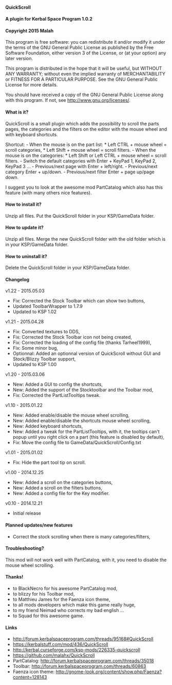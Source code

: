 ﻿#### QuickScroll
#### A plugin for Kerbal Space Program 1.0.2
#### Copyright 2015 Malah

This program is free software: you can redistribute it and/or modify
it under the terms of the GNU General Public License as published by
the Free Software Foundation, either version 3 of the License, or
(at your option) any later version.

This program is distributed in the hope that it will be useful,
but WITHOUT ANY WARRANTY; without even the implied warranty of
MERCHANTABILITY or FITNESS FOR A PARTICULAR PURPOSE.  See the
GNU General Public License for more details.

You should have received a copy of the GNU General Public License
along with this program.  If not, see <http://www.gnu.org/licenses/>. 


#### What is it?

QuickScroll is a small plugin which adds the possibility to scroll the parts pages, the categories and the filters on the editor with the mouse wheel and with keyboard shortcuts.

Shortcut:
    - When the mouse is on the part list:
        * Left CTRL + mouse wheel = scroll categories,
        * Left Shift + mouse wheel = scroll filters.
    - When the mouse is on the categories:
        * Left Shift or Left CTRL + mouse wheel = scroll filters.
    - Switch the default categories with Enter + KeyPad 1, KeyPad 2, KeyPad 3 ...
	- Previous/next page with Enter + left/right.
	- Previous/next category Enter + up/down.
	- Previous/next filter Enter + page up/page down.

I suggest you to look at the awesome mod PartCatalog which also has this feature (with many others nice features).

#### How to install it?

Unzip all files. Put the QuickScroll folder in your KSP/GameData folder.

#### How to update it?

Unzip all files. Merge the new QuickScroll folder with the old folder which is in your KSP/GameData folder.

#### How to uninstall it?

Delete the QuickScroll folder in your KSP/GameData folder.

#### Changelog

v1.22 - 2015.05.03
* Fix: Corrected the Stock Toolbar which can show two buttons,
* Updated ToolbarWrapper to 1.7.9
* Updated to KSP 1.02

v1.21 - 2015.04.28
* Fix: Converted textures to DDS,
* Fix: Corrected the Stock Toolbar icon not being created,
* Fix: Corrected the loading of the config file (thanks Tarheel1999),
* Fix: Some minor bug,
* Optionnal: Added an optionnal version of QuickScroll without GUI and Stock/Blizzy Toolbar support,
* Updated to KSP 1.00

v1.20 - 2015.03.06
* New: Added a GUI to config the shortcuts,
* New: Added the support of the Stocktoolbar and the Toolbar mod,
* Fix: Corrected the PartListTooltips tweak.

v1.10 - 2015.01.22
* New: Added enable/disable the mouse wheel scrolling,
* New: Added enable/disable the shortcuts mouse wheel scrolling,
* New: Added keyboard shortcuts,
* New: Added a tweak for the PartListTooltips, with it, the tooltips can't popup until you right click on a part (this feature is disabled by default),
* Fix: Move the config file to GameData/QuickScroll/Config.txt

v1.01 - 2015.01.02
* Fix: Hide the part tool tip on scroll.

v1.00 - 2014.12.25
* New: Added a scroll on the categories buttons,
* New: Added a scroll on the filters buttons,
* New: Added a config file for the Key modifier.

v0.10 - 2014.12.21
* Initial release

#### Planned updates/new features

* Correct the stock scrolling when there is many categories/filters,

#### Troubleshooting?

This mod will not work well with PartCatalog, with it, you need to disable the mouse wheel scrolling.

#### Thanks!

* to BlackNecro for his awesome PartCatalog mod,
* to blizzy for his Toolbar mod,
* to Matthieu James for the Faenza icon theme,
* to all mods developers which make this game really huge,
* to my friend Neimad who corrects my bad english ...
* to Squad for this awesome game.

#### Links

* http://forum.kerbalspaceprogram.com/threads/95168#QuickScroll
* https://kerbalstuff.com/mod/436/QuickScroll
* http://kerbal.curseforge.com/ksp-mods/226335-quickscroll
* https://github.com/malahx/QuickScroll
* PartCatalog: http://forum.kerbalspaceprogram.com/threads/35018
* Toolbar: http://forum.kerbalspaceprogram.com/threads/60863
* Faenza icon theme: http://gnome-look.org/content/show.php/Faenza?content=128143
